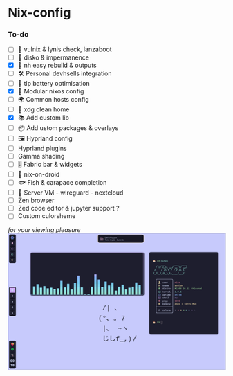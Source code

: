 # Nix-config

### To-do
- [ ] 🔐 vulnix & lynis check, lanzaboot
- [ ] 💾 disko & impermanence
- [x] 📃 nh easy rebuild & outputs
- [ ] 🛠️ Personal devhsells integration
- [ ] 🔋 tlp battery optimisation
- [x] 🧱 Modular nixos config
- [ ] 🌍 Common hosts config
- [ ] 🧹 xdg clean home
- [x] 📚 Add custom lib
- [ ] 📦 Add ustom packages & overlays
- [ ] 🖼️ Hyprland config
- [ ] Hyprland plugins
- [ ] Gamma shading
- [ ] 🎚️ Fabric bar & widgets
- [ ] 🤖 nix-on-droid
- [ ] 🐟 Fish & carapace completion
- [ ] 💽 Server VM - wireguard - nextcloud
- [ ] Zen browser
- [ ] Zed code editor & jupyter support ?
- [ ] Custom culorsheme

*for your viewing pleasure*
![preview.png](./assets/preview.png)
